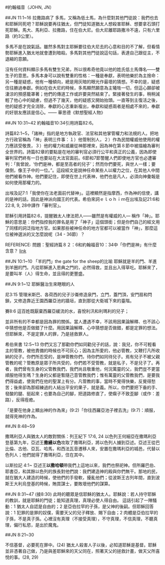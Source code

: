 #約翰福音（JOHN, JN）

##JN 11:1~16 拉撒路病了
多馬，又稱為低土馬，為什麼對其他門徒說：我們也去和耶穌同死吧？耶穌說要再往猶太，但門徒知道猶太人想殺害耶穌、想要拿石頭打死耶穌。馬大、馬利亞、拉撒路，住在伯大尼。伯大尼離耶路撒冷不遠，只有六里路（約3公里）。

多馬不是在說氣話。雖然多馬對主耶穌要往伯大尼去的心意和目的不了解，但看情勢耶穌進入猶太地就會遭到暗殺。多馬對其他門徒說這句話，表達自己跟從主，不退縮的意願。

沒有任何資料顯示多馬有雙生兄弟，所以很希奇他竟以他的姓氏低土馬傳名——雙生子的意思。多馬本身可以說有雙重的性格：一種是奉獻，表明他樂於為主捨命：另一種是疑惑，他有一種傾向，總是用灰暗的眼光作最壞的猜想。不幸的是，疑惑住往勝過奉獻。例如在伯大尼的時候，多馬顯然願意為主犧牲一切，但這心願卻被淒涼的預感籠罩著；他們的傳道工作或許要突然結束了。緊接著發生的事，稍稍減輕了他心中的疑慮，但過不了幾天，他的疑惑又開始抬頭。一直等到主復活之後，他的疑惑才完全消除，奉獻的心志重新複出，奉獻和疑惑兩者是相處不來的，奉獻的好朋友應該是信心。―― 華思德《默想聖經人物》

##JN 10:31~42
約翰福音10:34引用詩篇82:6。

詩篇82:1~5，「諸神」指的是地方執政官、法官和其他掌管權力和法規的人。把地方行政官稱為「神」表明三件事：１）他管制別人，２）作為民間權威他使用的權力應該受敬畏，３）他的權力和威嚴從神那裡來，因為神在第８節中被描繪為審判全世界的。詩篇82章的要點是在地的審判官必須行公平和真正的公義，因為即使審判官們終有一日也要站在大法官面前。6節和7節警醒人們即使地方官也必遭審判：「我曾說，‘你們是神，都是至高者的兒子’；然而你們要死，與世人一樣；要僕倒，像王子中的一位。”。這段經文是說神任命某些人以權力之位，在其他人中間他們被看作神。他們要記住，即使在世上代表神，他們也是凡人，必須向神彙報是如何使用那權力的。

出埃及記7:1「我使你在法老面前代替神」。這裡顯然是指摩西，作為神的信使，講的是神的話，因此是神派向國王的代表。希伯來詞ｅｌｏｈｉｍ在出埃及記21:6和22:8, 9, 28中譯作「審判官」。

耶穌引用詩篇82:6，提醒猶太人律法把人——雖然是有權威的人— 稱作「神」。耶穌的意思是：你們指控我的罪名是用了「神子」這個頭銜；但是你們自己的經文用了同樣的詞泛指地方官。如果那些被神任命的地方官都可以被當作「神」，那麼這位被神選派的又怎麼說呢（34 - 36節）？

REFERENCE: 問題：聖經詩篇８２：6和約翰福音10：34中「你們是神」有什麼含意？ [link](http://www.gotquestions.org/T-Chinese/T-Chinese-you-are-gods.html)

##JN 10:1~10 「羊的門」the gate for the sheep的比喻
耶穌就是羊的門、羊進到羊圈的門。凡從耶穌進入恩典之門的，必然得救，並且出入得草吃。耶穌來了，是要叫羊（人）得生命，並且得的更豐盛。 

##JN 9:1~12 耶穌醫治生來瞎眼的人

尼3:15 管理米斯巴、各荷西的兒子沙崙修造泉門，立門，蓋門頂，安門扇和閂鎖，又修造靠近王園西羅亞池的牆垣，直到那從大衛城下來的臺階。

賽8:6 這百姓既厭棄西羅亞緩流的水，喜悅利汛和利瑪利的兒子； 

並非所有的不幸都是因為罪的關係。當人遭遇不幸，不該用因果論解釋、也不該心中猜想他是否做錯了什麼。用因果論解釋、心中猜想是否做錯，都是定罪的想法。但耶穌來，不是定罪人的罪，乃是拯救罪人。

希伯來書 12:5~13 你們又忘了那勸你們如同勸兒子的話，說：我兒，你不可輕看主的管教，被他責備的時候也不可灰心；因為主所愛的，他必管教，又鞭打凡所收納的兒子。你們所忍受的，是神管教你們，待你們如同待兒子。焉有兒子不被父親管教的呢？管教原是眾子所共受的，你們若不受管教，就是私子，不是兒子了。再者，我們曾有生身的父管教我們，我們尚且敬重他，何況萬靈的父，我們豈不更當順服他得生嗎？生身的父都是暫隨己意管教我們；惟有萬靈的父管教我們，是要我們得益處，使我們在他的聖潔上有分。凡管教的事，當時不覺得快樂，反覺得愁苦；後來卻為那經練過的人結出平安的果子，就是義。所以，你們要把下垂的手、發酸的腿、挺起來；也要為自己的腳，把道路修直了，使瘸子不致歪腳（或作：差路），反得痊癒。

「是要在他身上顯出神的作為來」(9:2)「你往西羅亞池子裡去洗」(9:7)：順服，就得見神的作為。

##JN 8:48~59

撒瑪利亞人與猶太人的敵對關係：列王紀下 17:6, 24 以色列王何細亞在撒瑪利亞登基第九年，亞述王**撒縵以色**攻取了撒瑪利亞，將以色列人擄到亞述。亞述王從巴比倫、古他、亞瓦、哈馬，和西法瓦音遷移人來，安置在撒瑪利亞的城邑，代替以色列人；他們就得了撒瑪利亞，住在其中。

以斯拉記 4:1~ 亞述王**以撒哈頓**帶我們上這地以來，我們也祭祀神。但所羅巴伯、耶書亞，和其餘以色列的族長對他們說：我們建造神的殿與你們無干。那地的民，就在猶大人建造的時候，使他們的手發軟，擾亂他們；從波斯王古列年間，直到波斯王大利烏登基的時候，賄買謀士，要敗壞他們的謀算。 

##JN 8:31~47
(接8:30)
此時的聽眾是信耶穌的猶太人。耶穌說：若人持守耶穌的教訓，就是耶穌的門徒；能知道真理，真理必使人得自由。 這話引起了一陣騷動：1 猶太人自認是自由的；2 是亞伯拉罕的子孫，是父神的後嗣。但耶穌回答說：1 犯罪的是罪的奴僕，需要天父的兒子釋放、賜下自由；2 肉體是亞伯拉罕的子孫，不是真子孫。心裡沒有真理（不接受真理），不守真理，不信真理，不聽真理，偏行私慾，是出於魔鬼。

##JN 8:21~30 

不信基督，必要死在罪中。(24) 猶太人殺害人子以後，必知道耶穌是基督。耶穌並非憑著自己做，乃是與差耶穌來的天父同在，照著天父的拯救計畫，做天父所喜悅的事。(28, 29)



